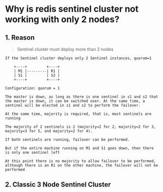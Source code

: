 # Why is redis sentinel cluster not working with only 2 nodes?

## 1. Reason
> Sentinel cluster must deploy more than 2 nodes

```
If the Sentinel cluster deploys only 2 Sentinel instances, quorum=1

	+----+         +----+
	| M1 |---------| R1 |
	| S1 |         | S2 |
	+----+         +----+

Configuration: quorum = 1

The master is down, as long as there is one sentinel in s1 and s2 that the master is down, it can be switched over. At the same time, a sentinel will be elected in s1 and s2 to perform the failover.

At the same time, majority is required, that is, most sentinels are running

The majority of 2 sentinels is 2 (majority=2 for 2, majority=2 for 3, majority=3 for 5, and majority=2 for 4). 

If both sentinels are running, failover can be performed.

But if the entire machine running on M1 and S1 goes down, then there is only one sentinel left

At this point there is no majority to allow failover to be performed, although there is an R1 on the other machine, the failover will not be performed

```

## 2. Classic 3 Node Sentinel Cluster
